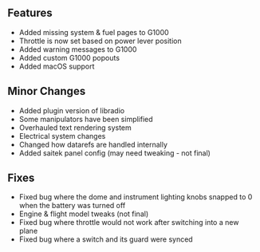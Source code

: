 ## Features
- Added missing system & fuel pages to G1000
- Throttle is now set based on power lever position
- Added warning messages to G1000
- Added custom G1000 popouts
- Added macOS support

## Minor Changes
- Added plugin version of libradio
- Some manipulators have been simplified
- Overhauled text rendering system
- Electrical system changes
- Changed how datarefs are handled internally
- Added saitek panel config (may need tweaking - not final)

## Fixes
- Fixed bug where the dome and instrument lighting knobs snapped to 0 when the battery was turned off
- Engine & flight model tweaks (not final)
- Fixed bug where throttle would not work after switching into a new plane
- Fixed bug where a switch and its guard were synced
